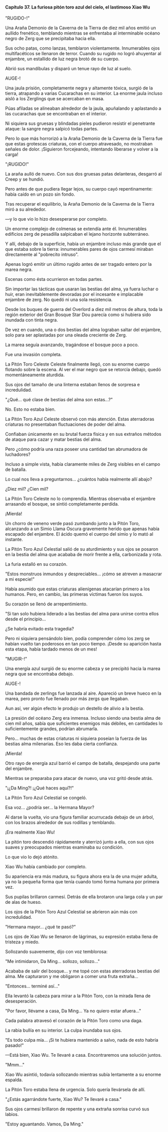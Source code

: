 
#### Capítulo 37. La furiosa pitón toro azul del cielo, el lastimoso Xiao Wu


"RUGIDO-!"

Una Araña Demonio de la Caverna de la Tierra de diez mil años emitió un aullido frenético, temblando mientras se enfrentaba al interminable océano negro de Zerg que se precipitaba hacia ella.

Sus ocho patas, como lanzas, temblaron violentamente. Innumerables ojos multifacéticos se llenaron de terror. Cuando su rugido no logró ahuyentar al enjambre, un estallido de luz negra brotó de su cuerpo.

Abrió sus mandíbulas y disparó un tenue rayo de luz al suelo.

AUGE-!

Una jaula prisión, completamente negra y altamente tóxica, surgió de la tierra, atrapando a varias Cucarachas en su interior. La enorme jaula incluso aisló a los Zerglings que se acercaban en masa.

Púas afiladas se alineaban alrededor de la jaula, apuñalando y aplastando a las cucarachas que se encontraban en el interior.

Ni siquiera sus gruesas y blindadas pieles pudieron resistir el penetrante ataque: la sangre negra salpicó todas partes.

Pero lo que más horrorizó a la Araña Demonio de la Caverna de la Tierra fue que estas grotescas criaturas, con el cuerpo atravesado, no mostraban señales de dolor. ¡Siguieron forcejeando, intentando liberarse y volver a la carga!

"¡RUGIDO!"

La araña aulló de nuevo. Con sus dos gruesas patas delanteras, desgarró al Creep y se hundió.

Pero antes de que pudiera llegar lejos, su cuerpo cayó repentinamente: había caído en un pozo sin fondo.

Tras recuperar el equilibrio, la Araña Demonio de la Caverna de la Tierra miró a su alrededor.

—y lo que vio lo hizo desesperarse por completo.

Un enorme complejo de colmenas se extendía ante él. Innumerables edificios zerg de pesadilla salpicaban el lejano horizonte subterráneo.

Y allí, debajo de la superficie, había un enjambre incluso más grande que el que estaba sobre la tierra: innumerables pares de ojos carmesí miraban directamente al "pobrecito intruso".

Apenas logró emitir un último rugido antes de ser tragado entero por la marea negra.

Escenas como ésta ocurrieron en todas partes.

Sin importar las tácticas que usaran las bestias del alma, ya fuera luchar o huir, eran inevitablemente devoradas por el incesante e implacable enjambre de zerg. No quedó ni una sola resistencia.

Desde los buques de guerra del Overlord a diez mil metros de altura, toda la región exterior del Gran Bosque Star Dou parecía como si hubiera sido inundada con tinta negra.

De vez en cuando, una o dos bestias del alma lograban saltar del enjambre, solo para ser aplastadas por una oleada creciente de Zerg.

La marea seguía avanzando, tragándose el bosque poco a poco.

Fue una invasión completa.

La Pitón Toro Celeste Celeste finalmente llegó, con su enorme cuerpo flotando sobre la escena. Al ver el mar negro que se retorcía debajo, quedó momentáneamente aturdida.

Sus ojos del tamaño de una linterna estaban llenos de sorpresa e incredulidad.

"¿Qué... qué clase de bestias del alma son estas...?"

No. Esto no estaba bien.

La Pitón Toro Azul Celeste observó con más atención. Estas aterradoras criaturas no presentaban fluctuaciones de poder del alma.

Confiaban únicamente en su brutal fuerza física y en sus extraños métodos de ataque para cazar y matar bestias del alma.

Pero ¿cómo podría una raza poseer una cantidad tan abrumadora de luchadores?

Incluso a simple vista, había claramente miles de Zerg visibles en el campo de batalla.

Lo cual nos lleva a preguntarnos… ¿cuántos había realmente allí abajo?

¿Diez mil? ¿Cien mil?

La Pitón Toro Celeste no lo comprendía. Mientras observaba el enjambre arrasando el bosque, se sintió completamente perdida.

¡Mierda!

Un chorro de veneno verde pasó zumbando junto a la Pitón Toro, alcanzando a un Simio Llama Oscura gravemente herido que apenas había escapado del enjambre. El ácido quemó el cuerpo del simio y lo mató al instante.

La Pitón Toro Azul Celestial salió de su aturdimiento y sus ojos se posaron en la bestia del alma que acababa de morir frente a ella, carbonizada y rota.

La furia estalló en su corazón.

"Estos monstruos inmundos y despreciables... ¡cómo se atreven a masacrar a mi especie!"

Había asumido que estas criaturas alienígenas atacarían primero a los humanos. Pero, en cambio, las primeras víctimas fueron los suyos.

Su corazón se llenó de arrepentimiento.

"Si tan solo hubiera liderado a las bestias del alma para unirse contra ellos desde el principio...

¿Se habría evitado esta tragedia?

Pero ni siquiera pensándolo bien, podía comprender cómo los zerg se habían vuelto tan poderosos en tan poco tiempo. ¡Desde su aparición hasta esta etapa, había tardado menos de un mes!

"MUGIR-!"

Una energía azul surgió de su enorme cabeza y se precipitó hacia la marea negra que se encontraba debajo.

AUGE-!

Una bandada de zerlings fue lanzada al aire. Apareció un breve hueco en la marea, pero pronto fue llenado por más zergs que llegaban.

Aun así, ver algún efecto le produjo un destello de alivio a la bestia.

La presión del océano Zerg era inmensa. Incluso siendo una bestia alma de cien mil años, sabía que suficientes enemigos más débiles, en cantidades lo suficientemente grandes, podrían abrumarla.

Pero... muchas de estas criaturas ni siquiera poseían la fuerza de las bestias alma milenarias. Eso les daba cierta confianza.

¡Mierda!

Otro rayo de energía azul barrió el campo de batalla, despejando una parte del enjambre.

Mientras se preparaba para atacar de nuevo, una voz gritó desde atrás.

"¡¿Da Ming?! ¡¿Qué haces aquí?!"

La Pitón Toro Azul Celestial se congeló.

Esa voz... ¿podría ser... la Hermana Mayor?

Al darse la vuelta, vio una figura familiar acurrucada debajo de un árbol, con los brazos alrededor de sus rodillas y temblando.

¡Era realmente Xiao Wu!

La pitón toro descendió rápidamente y aterrizó junto a ella, con sus ojos suaves y preocupados mientras examinaba su condición.

Lo que vio lo dejó atónito.

Xiao Wu había cambiado por completo.

Su apariencia era más madura, su figura ahora era la de una mujer adulta, ya no la pequeña forma que tenía cuando tomó forma humana por primera vez.

Sus pupilas brillaron carmesí. Detrás de ella brotaron una larga cola y un par de alas de hueso.

Los ojos de la Pitón Toro Azul Celestial se abrieron aún más con incredulidad.

"Hermana mayor... ¿qué te pasó?"

Los ojos de Xiao Wu se llenaron de lágrimas, su expresión estaba llena de tristeza y miedo.

Sollozando suavemente, dijo con voz temblorosa:

"Me intimidaron, Da Ming... sollozo, sollozo..."

Acababa de salir del bosque... y me topé con estas aterradoras bestias del alma. Me capturaron y me obligaron a comer una fruta extraña...

"Entonces... terminé así..."

Ella levantó la cabeza para mirar a la Pitón Toro, con la mirada llena de desesperación.

"Por favor, llévame a casa, Da Ming... Ya no quiero estar afuera..."

Cada palabra atravesó el corazón de la Pitón Toro como una daga.

La rabia bullía en su interior. La culpa inundaba sus ojos.

"Es todo culpa mía... ¡Si te hubiera mantenido a salvo, nada de esto habría pasado!"

—Está bien, Xiao Wu. Te llevaré a casa. Encontraremos una solución juntos.

"Mmm..."

Xiao Wu asintió, todavía sollozando mientras subía lentamente a su enorme espalda.

La Pitón Toro estaba llena de urgencia. Solo quería llevársela de allí.

"¿Estás agarrándote fuerte, Xiao Wu? Te llevaré a casa."

Sus ojos carmesí brillaron de repente y una extraña sonrisa curvó sus labios.

"Estoy aguantando. Vamos, Da Ming."